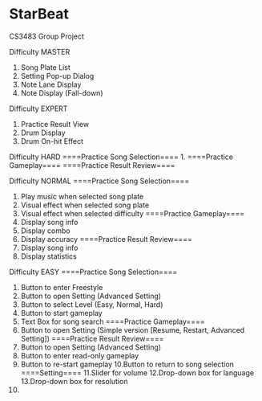 # StarBeat
CS3483 Group Project


Difficulty MASTER
1. Song Plate List
2. Setting Pop-up Dialog
3. Note Lane Display
4. Note Display (Fall-down)

Difficulty EXPERT
1. Practice Result View
2. Drum Display
3. Drum On-hit Effect

Difficulty HARD
====Practice Song Selection====
1. 
====Practice Gameplay====
====Practice Result Review====


Difficulty NORMAL
====Practice Song Selection====
1. Play music when selected song plate
2. Visual effect when selected song plate
3. Visual effect when selected difficulty
====Practice Gameplay====
1. Display song info
2. Display combo
3. Display accuracy
====Practice Result Review====
1. Display song info
2. Display statistics

Difficulty EASY
====Practice Song Selection====
1. Button to enter Freestyle
2. Button to open Setting (Advanced Setting)
3. Button to select Level (Easy, Normal, Hard)
4. Button to start gameplay
5. Text Box for song search
====Practice Gameplay====
6. Button to open Setting (Simple version [Resume, Restart, Advanced Setting])
====Practice Result Review====
7. Button to open Setting (Advanced Setting)
8. Button to enter read-only gameplay
9. Button to re-start gameplay
10.Button to return to song selection
====Setting====
11.Slider for volume
12.Drop-down box for language
13.Drop-down box for resolution
14.
